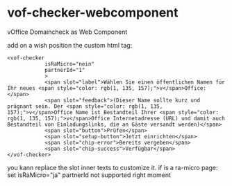 # vof-checker-webcomponent
vOffice Domaincheck as Web Component

add on a wish position the custom html tag: 
```
<vof-checker 
            isRaMicro="nein"
            partnerId="1"
            >
            <span slot="label">Wählen Sie einen öffentlichen Namen für Ihr neues <span style="color: rgb(1, 135, 157);">v</span>Office:</span>
            <span slot="feedback">(Dieser Name sollte kurz und prägnant sein. Der <span style="color: rgb(1, 135, 157);">v</span>Office Name ist Bestandteil Ihrer <span style="color: rgb(1, 135, 157);">v</span>Office Internetadresse (URL) und damit auch Bestandteil von Einladungslinks, die an Gäste versandt werden)</span>
            <span slot="button">Prüfen</span>
            <span slot="setup-button">Jetzt einrichten</span>
            <span slot="chip-error">Bereits vergeben</span>
            <span slot="chip-success">Verfügbar</span>
</vof-checker>
```


you kann replace the slot inner texts to customize it. if is a ra-micro page: set isRaMicro="ja" 
partnerId not supported right moment
